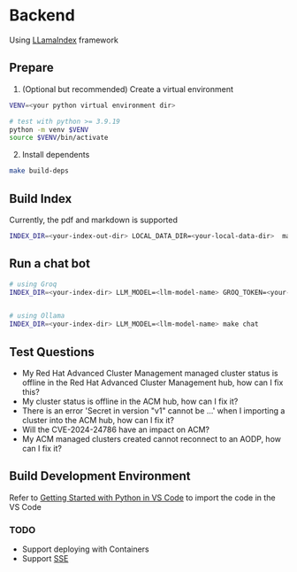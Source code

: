 # Backend

Using [LLamaIndex](https://docs.llamaindex.ai/en/stable/) framework

## Prepare

1. (Optional but recommended) Create a virtual environment

```sh
VENV=<your python virtual environment dir>

# test with python >= 3.9.19
python -m venv $VENV
source $VENV/bin/activate
```

2. Install dependents

```sh
make build-deps
```

## Build Index

Currently, the pdf and markdown is supported

```sh
INDEX_DIR=<your-index-out-dir> LOCAL_DATA_DIR=<your-local-data-dir>  make build-index
```

## Run a chat bot

```sh
# using Groq
INDEX_DIR=<your-index-dir> LLM_MODEL=<llm-model-name> GROQ_TOKEN=<your-groq-token> make chat


# using Ollama
INDEX_DIR=<your-index-dir> LLM_MODEL=<llm-model-name> make chat
```

## Test Questions

- My Red Hat Advanced Cluster Management managed cluster status is offline in the Red Hat Advanced Cluster Management hub, how can I fix this?
- My cluster status is offline in the ACM hub, how can I fix it?
- There is an error 'Secret in version "v1" cannot be ...' when I importing a cluster into the ACM hub, how can I fix it?
- Will the CVE-2024-24786 have an impact on ACM?
- My ACM managed clusters created cannot reconnect to an AODP, how can I fix it?

## Build Development Environment

Refer to [Getting Started with Python in VS Code](https://code.visualstudio.com/docs/python/python-tutorial) to import the code in the VS Code

### TODO
- Support deploying with Containers
- Support [SSE](https://sysid.github.io/server-sent-events/)
